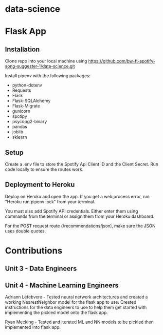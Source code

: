 # data-science

# Flask App 

## Installation

Clone repo into your local machine using https://github.com/bw-ft-spotify-song-suggester-1/data-science.git

Install pipenv with the following packages:
* python-dotenv 
* Requests
* Flask
* Flask-SQLAlchemy
* Flask-Migrate
* gunicorn
* spotipy
* psycopg2-binary
* pandas
* joblib
* sklearn

## Setup
Create a .env file to store the Spotify Api Client ID and the Client Secret.
Run code locally to ensure the routes work.

## Deployment to Heroku
Deploy on Heroku and open the app. If you get a web process error, run "Heroku run pipenv lock" from your terminal.

You must also add Spotify API credentials. Either enter them using commands from the terminal or assign them from your Heroku dashboard.

For the POST request route (/recommendations/json), make sure the JSON uses double quotes. 

# Contributions
## Unit 3 - Data Engineers

## Unit 4 - Machine Learning Engineers
Adriann Lefebvere - Tested neural network architectures and created a working NearestNeighbor model for the flask app to use. Created instructions for the data engineers to use to help them get started with implementing the pickled model onto the flask app.

Ryan Mecking - Tested and iterated ML and NN models to be pickled then implemented into flask app. 
